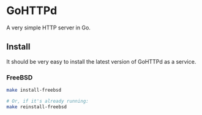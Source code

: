 # GoHTTPd

A very simple HTTP server in Go.

## Install

It should be very easy to install the latest version of GoHTTPd as a service.

### FreeBSD

```sh
make install-freebsd

# Or, if it's already running:
make reinstall-freebsd
```
